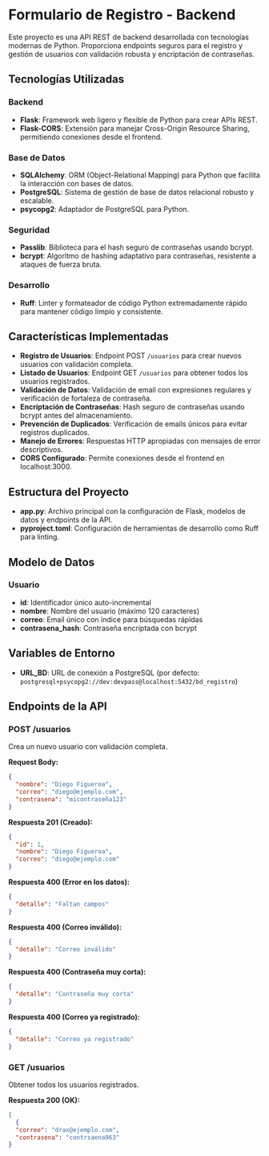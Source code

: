 # Formulario de Registro - Backend

Este proyecto es una API REST de backend desarrollada con tecnologías modernas de Python. Proporciona endpoints seguros para el registro y gestión de usuarios con validación robusta y encriptación de contraseñas.

## Tecnologías Utilizadas

### Backend
- **Flask**: Framework web ligero y flexible de Python para crear APIs REST.
- **Flask-CORS**: Extensión para manejar Cross-Origin Resource Sharing, permitiendo conexiones desde el frontend.

### Base de Datos
- **SQLAlchemy**: ORM (Object-Relational Mapping) para Python que facilita la interacción con bases de datos.
- **PostgreSQL**: Sistema de gestión de base de datos relacional robusto y escalable.
- **psycopg2**: Adaptador de PostgreSQL para Python.

### Seguridad
- **Passlib**: Biblioteca para el hash seguro de contraseñas usando bcrypt.
- **bcrypt**: Algoritmo de hashing adaptativo para contraseñas, resistente a ataques de fuerza bruta.

### Desarrollo
- **Ruff**: Linter y formateador de código Python extremadamente rápido para mantener código limpio y consistente.

## Características Implementadas

- **Registro de Usuarios**: Endpoint POST `/usuarios` para crear nuevos usuarios con validación completa.
- **Listado de Usuarios**: Endpoint GET `/usuarios` para obtener todos los usuarios registrados.
- **Validación de Datos**: Validación de email con expresiones regulares y verificación de fortaleza de contraseña.
- **Encriptación de Contraseñas**: Hash seguro de contraseñas usando bcrypt antes del almacenamiento.
- **Prevención de Duplicados**: Verificación de emails únicos para evitar registros duplicados.
- **Manejo de Errores**: Respuestas HTTP apropiadas con mensajes de error descriptivos.
- **CORS Configurado**: Permite conexiones desde el frontend en localhost:3000.

## Estructura del Proyecto

- **app.py**: Archivo principal con la configuración de Flask, modelos de datos y endpoints de la API.
- **pyproject.toml**: Configuración de herramientas de desarrollo como Ruff para linting.

## Modelo de Datos

### Usuario
- **id**: Identificador único auto-incremental
- **nombre**: Nombre del usuario (máximo 120 caracteres)
- **correo**: Email único con índice para búsquedas rápidas
- **contrasena_hash**: Contraseña encriptada con bcrypt

## Variables de Entorno

- **URL_BD**: URL de conexión a PostgreSQL (por defecto: `postgresql+psycopg2://dev:devpass@localhost:5432/bd_registro`)

## Endpoints de la API

### POST /usuarios
Crea un nuevo usuario con validación completa.

**Request Body:**
```json
{
  "nombre": "Diego Figueroa",
  "correo": "diego@ejemplo.com",
  "contrasena": "micontraseña123"
}
```

**Respuesta 201 (Creado):**
```json
{
  "id": 1,
  "nombre": "Diego Figueroa",
  "correo": "diego@ejemplo.com"
}
```

**Respuesta 400 (Error en los datos):**
```json
{
  "detalle": "Faltan campos"
}
```

**Respuesta 400 (Correo inválido):**
```json
{
  "detalle": "Correo inválido"
}
```

**Respuesta 400 (Contraseña muy corta):**
```json
{
  "detalle": "Contraseña muy corta"
}
```

**Respuesta 400 (Correo ya registrado):**
```json
{
  "detalle": "Correo ya registrado"
}
```

### GET /usuarios
Obtener todos los usuarios registrados.

**Respuesta 200 (OK):**
```json
[
  {
  "correo": "drax@ejemplo.com",
  "contrasena": "contrsaena963"
}
